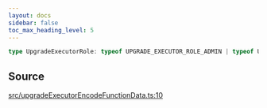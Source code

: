 ```yaml
---
layout: docs
sidebar: false
toc_max_heading_level: 5
---
```


```ts
type UpgradeExecutorRole: typeof UPGRADE_EXECUTOR_ROLE_ADMIN | typeof UPGRADE_EXECUTOR_ROLE_EXECUTOR;
```

## Source

[src/upgradeExecutorEncodeFunctionData.ts:10](https://github.com/OffchainLabs/arbitrum-orbit-sdk/blob/9d5595a042e42f7d6b9af10a84816c98ea30f330/src/upgradeExecutorEncodeFunctionData.ts#L10)
